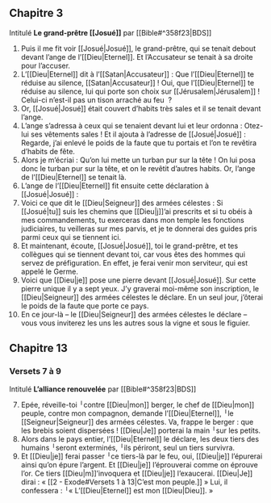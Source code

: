 ## Chapitre 3
Intitulé **Le grand-prêtre [[Josué]]** par [[Bible#^358f23|BDS]]

1) Puis il me fit voir [[Josué|Josué]], le grand-prêtre, qui se tenait debout devant l’ange de l’[[Dieu|Eternel]]. Et l’Accusateur se tenait à sa droite pour l’accuser.
2) L’[[Dieu|Eternel]] dit à l’[[Satan|Accusateur]] : Que l’[[Dieu|Eternel]] te réduise au silence, [[Satan|Accusateur]] ! Oui, que l’[[Dieu|Eternel]] te réduise au silence, lui qui porte son choix sur [[Jérusalem|Jérusalem]] ! Celui-ci n’est-il pas un tison arraché au feu  ?
3) Or, [[Josué|Josué]] était couvert d’habits très sales et il se tenait devant l’ange.
4) L’ange s’adressa à ceux qui se tenaient devant lui et leur ordonna : Otez-lui ses vêtements sales !
   Et il ajouta à l’adresse de [[Josué|Josué]] : Regarde, j’ai enlevé le poids de la faute que tu portais et l’on te revêtira d’habits de fête.
5) Alors je m’écriai : Qu’on lui mette un turban pur sur la tête !
   On lui posa donc le turban pur sur la tête, et on le revêtit d’autres habits. Or, l’ange de l’[[Dieu|Eternel]] se tenait là.
6) L’ange de l’[[Dieu|Eternel]] fit ensuite cette déclaration à [[Josué|Josué]] :
7) Voici ce que dit le [[Dieu|Seigneur]] des armées célestes : Si [[Josué|tu]] suis les chemins que [[Dieu|j]]’ai prescrits et si tu obéis à mes commandements, tu exerceras dans mon temple les fonctions judiciaires, tu veilleras sur mes parvis, et je te donnerai des guides pris parmi ceux qui se tiennent ici.
8) Et maintenant, écoute, [[Josué|Josué]], toi le grand-prêtre, et tes collègues qui se tiennent devant toi, car vous êtes des hommes qui servez de préfiguration. En effet, je ferai venir mon serviteur, qui est appelé le Germe.
9) Voici que [[Dieu|je]] pose une pierre devant [[Josué|Josué]]. Sur cette pierre unique il y a sept yeux. J’y graverai moi-même son inscription, le [[Dieu|Seigneur]] des armées célestes le déclare. En un seul jour, j’ôterai le poids de la faute que porte ce pays.
10) En ce jour-là – le [[Dieu|Seigneur]] des armées célestes le déclare – vous vous inviterez les uns les autres sous la vigne et sous le figuier.
## Chapitre 13
### Versets 7 à 9
Intitulé **L’alliance renouvelée** par [[Bible#^358f23|BDS]]

7) Epée, réveille-toi ╵contre [[Dieu|mon]] berger, le chef de [[Dieu|mon]] peuple,
   contre mon compagnon,
   demande l’[[Dieu|Eternel]], ╵le [[Seigneur|Seigneur]] des armées célestes.
   Va, frappe le berger :
   que les brebis soient dispersées !
   [[Dieu|Je]] porterai la main ╵sur les petits.
8) Alors dans le pays entier,
   l’[[Dieu|Eternel]] le déclare,
   les deux tiers des humains ╵seront exterminés, ╵ils périront,
   seul un tiers survivra.
9) Et [[Dieu|je]] ferai passer ╵ce tiers-là par le feu,
   oui, [[Dieu|je]] l’épurerai
   ainsi qu’on épure l’argent.
   Et [[Dieu|je]] l’éprouverai
   comme on éprouve l’or.
   Ce tiers [[Dieu|m]]’invoquera
   et [[Dieu|je]] l’exaucerai.
   [[Dieu|Je]] dirai : « [[2 - Exode#Versets 1 à 13|C’est mon peuple.]] »
   Lui, il confessera : ╵« L’[[Dieu|Eternel]] est mon [[Dieu|Dieu]]. »